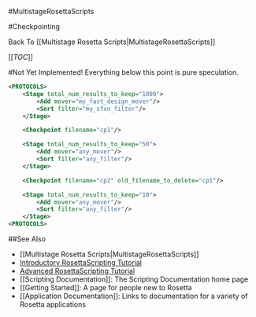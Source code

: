 #MultistageRosettaScripts

#Checkpointing

Back To [[Multistage Rosetta Scripts|MultistageRosettaScripts]]

[[_TOC_]]

#Not Yet Implemented! Everything below this point is pure speculation.

```xml
<PROTOCOLS>
	<Stage total_num_results_to_keep="1000">
		<Add mover="my_fast_design_mover"/>
		<Sort filter="my_sfxn_filter"/>
	</Stage>

	<Checkpoint filename="cp1"/>

	<Stage total_num_results_to_keep="50">
		<Add mover="any_mover"/>
		<Sort filter="any_filter"/>
	</Stage>

	<Checkpoint filename="cp2" old_filename_to_delete="cp1"/>

	<Stage total_num_results_to_keep="10">
		<Add mover="any_mover"/>
		<Sort filter="any_filter"/>
	</Stage>
<PROTOCOLS>
```

##See Also

* [[Multistage Rosetta Scripts|MultistageRosettaScripts]]
* [Introductory RosettaScripting Tutorial](https://www.rosettacommons.org/demos/latest/tutorials/scripting_with_rosettascripts/scripting_with_rosettascripts)
* [Advanced RosettaScripting Tutorial](https://www.rosettacommons.org/demos/latest/tutorials/advanced_scripting_with_rosettascripts/advanced_scripting_with_rosettascripts)
* [[Scripting Documentation]]: The Scripting Documentation home page
* [[Getting Started]]: A page for people new to Rosetta
* [[Application Documentation]]: Links to documentation for a variety of Rosetta applications
